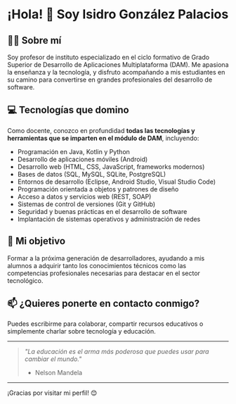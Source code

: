 # ¡Hola! 👋 Soy Isidro González Palacios

## 👨‍🏫 Sobre mí

Soy profesor de instituto especializado en el ciclo formativo de Grado Superior de Desarrollo de Aplicaciones Multiplataforma (DAM). Me apasiona la enseñanza y la tecnología, y disfruto acompañando a mis estudiantes en su camino para convertirse en grandes profesionales del desarrollo de software.

## 💻 Tecnologías que domino

Como docente, conozco en profundidad **todas las tecnologías y herramientas que se imparten en el módulo de DAM**, incluyendo:

- Programación en Java, Kotlin y Python
- Desarrollo de aplicaciones móviles (Android)
- Desarrollo web (HTML, CSS, JavaScript, frameworks modernos)
- Bases de datos (SQL, MySQL, SQLite, PostgreSQL)
- Entornos de desarrollo (Eclipse, Android Studio, Visual Studio Code)
- Programación orientada a objetos y patrones de diseño
- Acceso a datos y servicios web (REST, SOAP)
- Sistemas de control de versiones (Git y GitHub)
- Seguridad y buenas prácticas en el desarrollo de software
- Implantación de sistemas operativos y administración de redes

## 🚀 Mi objetivo

Formar a la próxima generación de desarrolladores, ayudando a mis alumnos a adquirir tanto los conocimientos técnicos como las competencias profesionales necesarias para destacar en el sector tecnológico.

## 📫 ¿Quieres ponerte en contacto conmigo?

Puedes escribirme para colaborar, compartir recursos educativos o simplemente charlar sobre tecnología y educación.

---

> _"La educación es el arma más poderosa que puedes usar para cambiar el mundo."_  
> - Nelson Mandela

---

¡Gracias por visitar mi perfil! 😊

